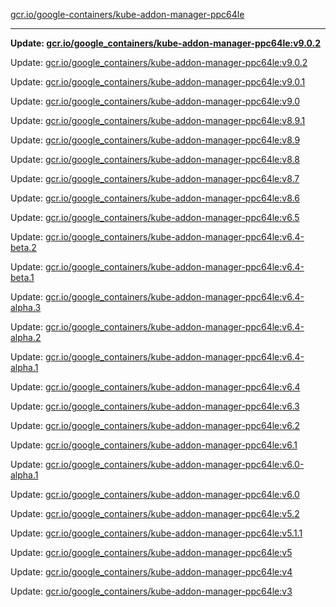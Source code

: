 [gcr.io/google-containers/kube-addon-manager-ppc64le](https://hub.docker.com/r/cruse/kube-addon-manager-ppc64le/tags/) 

----
**Update: [gcr.io/google_containers/kube-addon-manager-ppc64le:v9.0.2](https://hub.docker.com/r/cruse/kube-addon-manager-ppc64le/tags/)**

Update: [gcr.io/google_containers/kube-addon-manager-ppc64le:v9.0.2](https://hub.docker.com/r/cruse/kube-addon-manager-ppc64le/tags/)

Update: [gcr.io/google_containers/kube-addon-manager-ppc64le:v9.0.1](https://hub.docker.com/r/cruse/kube-addon-manager-ppc64le/tags/)

Update: [gcr.io/google_containers/kube-addon-manager-ppc64le:v9.0](https://hub.docker.com/r/cruse/kube-addon-manager-ppc64le/tags/)

Update: [gcr.io/google_containers/kube-addon-manager-ppc64le:v8.9.1](https://hub.docker.com/r/cruse/kube-addon-manager-ppc64le/tags/)

Update: [gcr.io/google_containers/kube-addon-manager-ppc64le:v8.9](https://hub.docker.com/r/cruse/kube-addon-manager-ppc64le/tags/)

Update: [gcr.io/google_containers/kube-addon-manager-ppc64le:v8.8](https://hub.docker.com/r/cruse/kube-addon-manager-ppc64le/tags/)

Update: [gcr.io/google_containers/kube-addon-manager-ppc64le:v8.7](https://hub.docker.com/r/cruse/kube-addon-manager-ppc64le/tags/)

Update: [gcr.io/google_containers/kube-addon-manager-ppc64le:v8.6](https://hub.docker.com/r/cruse/kube-addon-manager-ppc64le/tags/)

Update: [gcr.io/google_containers/kube-addon-manager-ppc64le:v6.5](https://hub.docker.com/r/cruse/kube-addon-manager-ppc64le/tags/)

Update: [gcr.io/google_containers/kube-addon-manager-ppc64le:v6.4-beta.2](https://hub.docker.com/r/cruse/kube-addon-manager-ppc64le/tags/)

Update: [gcr.io/google_containers/kube-addon-manager-ppc64le:v6.4-beta.1](https://hub.docker.com/r/cruse/kube-addon-manager-ppc64le/tags/)

Update: [gcr.io/google_containers/kube-addon-manager-ppc64le:v6.4-alpha.3](https://hub.docker.com/r/cruse/kube-addon-manager-ppc64le/tags/)

Update: [gcr.io/google_containers/kube-addon-manager-ppc64le:v6.4-alpha.2](https://hub.docker.com/r/cruse/kube-addon-manager-ppc64le/tags/)

Update: [gcr.io/google_containers/kube-addon-manager-ppc64le:v6.4-alpha.1](https://hub.docker.com/r/cruse/kube-addon-manager-ppc64le/tags/)

Update: [gcr.io/google_containers/kube-addon-manager-ppc64le:v6.4](https://hub.docker.com/r/cruse/kube-addon-manager-ppc64le/tags/)

Update: [gcr.io/google_containers/kube-addon-manager-ppc64le:v6.3](https://hub.docker.com/r/cruse/kube-addon-manager-ppc64le/tags/)

Update: [gcr.io/google_containers/kube-addon-manager-ppc64le:v6.2](https://hub.docker.com/r/cruse/kube-addon-manager-ppc64le/tags/)

Update: [gcr.io/google_containers/kube-addon-manager-ppc64le:v6.1](https://hub.docker.com/r/cruse/kube-addon-manager-ppc64le/tags/)

Update: [gcr.io/google_containers/kube-addon-manager-ppc64le:v6.0-alpha.1](https://hub.docker.com/r/cruse/kube-addon-manager-ppc64le/tags/)

Update: [gcr.io/google_containers/kube-addon-manager-ppc64le:v6.0](https://hub.docker.com/r/cruse/kube-addon-manager-ppc64le/tags/)

Update: [gcr.io/google_containers/kube-addon-manager-ppc64le:v5.2](https://hub.docker.com/r/cruse/kube-addon-manager-ppc64le/tags/)

Update: [gcr.io/google_containers/kube-addon-manager-ppc64le:v5.1.1](https://hub.docker.com/r/cruse/kube-addon-manager-ppc64le/tags/)

Update: [gcr.io/google_containers/kube-addon-manager-ppc64le:v5](https://hub.docker.com/r/cruse/kube-addon-manager-ppc64le/tags/)

Update: [gcr.io/google_containers/kube-addon-manager-ppc64le:v4](https://hub.docker.com/r/cruse/kube-addon-manager-ppc64le/tags/)

Update: [gcr.io/google_containers/kube-addon-manager-ppc64le:v3](https://hub.docker.com/r/cruse/kube-addon-manager-ppc64le/tags/)

